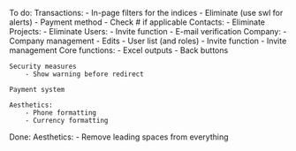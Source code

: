 To do:
    Transactions:
        - In-page filters for the indices
        - Eliminate (use swl for alerts)
        - Payment method
            - Check # if applicable
    Contacts:
        - Eliminate
    Projects:
        - Eliminate
    Users:
        - Invite function
        - E-mail verification
    Company:
        - Company management
            - Edits
            - User list (and roles)
            - Invite function
            - Invite management
    Core functions:
        - Excel outputs
        - Back buttons

    Security measures
        - Show warning before redirect

    Payment system

    Aesthetics:
        - Phone formatting
        - Currency formatting

Done:
    Aesthetics:
        - Remove leading spaces from everything 